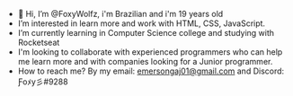 - 👋 Hi, I’m @FoxyWolfz, i'm Brazilian and i'm 19 years old
-  I’m interested in learn more and work with HTML, CSS, JavaScript.
-  I’m currently learning in Computer Science college and studying with Rocketseat
-  I'm looking to collaborate with experienced programmers who can help me learn more and with companies looking for a Junior programmer.
-  How to reach me? By my email: emersongaj01@gmail.com and Discord: Ƒoﾒy彡#9288

<!---
FoxyWolfz/FoxyWolfz is a ✨ special ✨ repository because its `README.md` (this file) appears on your GitHub profile.
You can click the Preview link to take a look at your changes.
--->
